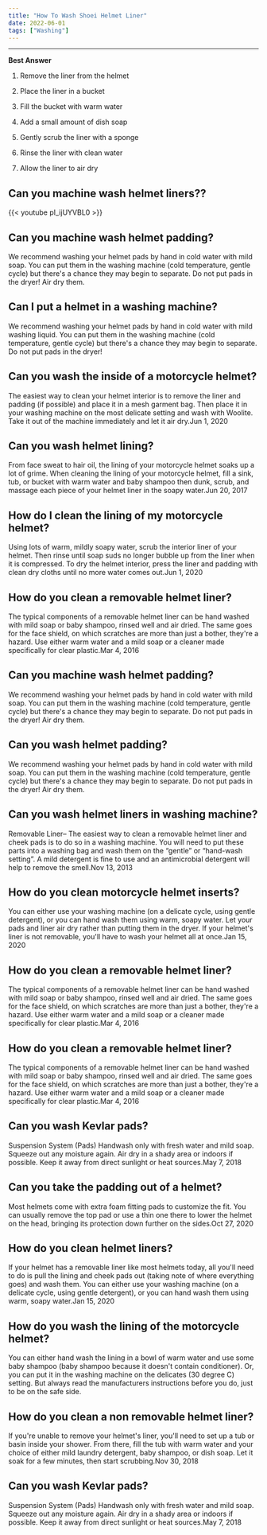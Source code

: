 ```yaml
---
title: "How To Wash Shoei Helmet Liner"
date: 2022-06-01
tags: ["Washing"]
---
```


---
**Best Answer**


1. Remove the liner from the helmet

2. Place the liner in a bucket

3. Fill the bucket with warm water

4. Add a small amount of dish soap

5. Gently scrub the liner with a sponge

6. Rinse the liner with clean water

7. Allow the liner to air dry

## Can you machine wash helmet liners??

{{< youtube pI_ijUYVBL0 >}}

## Can you machine wash helmet padding?
We recommend washing your helmet pads by hand in cold water with mild soap. You can put them in the washing machine (cold temperature, gentle cycle) but there's a chance they may begin to separate. Do not put pads in the dryer! Air dry them.

## Can I put a helmet in a washing machine?
We recommend washing your helmet pads by hand in cold water with mild washing liquid. You can put them in the washing machine (cold temperature, gentle cycle) but there's a chance they may begin to separate. Do not put pads in the dryer!

## Can you wash the inside of a motorcycle helmet?
The easiest way to clean your helmet interior is to remove the liner and padding (if possible) and place it in a mesh garment bag. Then place it in your washing machine on the most delicate setting and wash with Woolite. Take it out of the machine immediately and let it air dry.Jun 1, 2020

## Can you wash helmet lining?
From face sweat to hair oil, the lining of your motorcycle helmet soaks up a lot of grime. When cleaning the lining of your motorcycle helmet, fill a sink, tub, or bucket with warm water and baby shampoo then dunk, scrub, and massage each piece of your helmet liner in the soapy water.Jun 20, 2017

## How do I clean the lining of my motorcycle helmet?
Using lots of warm, mildly soapy water, scrub the interior liner of your helmet. Then rinse until soap suds no longer bubble up from the liner when it is compressed. To dry the helmet interior, press the liner and padding with clean dry cloths until no more water comes out.Jun 1, 2020

## How do you clean a removable helmet liner?
The typical components of a removable helmet liner can be hand washed with mild soap or baby shampoo, rinsed well and air dried. The same goes for the face shield, on which scratches are more than just a bother, they're a hazard. Use either warm water and a mild soap or a cleaner made specifically for clear plastic.Mar 4, 2016

## Can you machine wash helmet padding?
We recommend washing your helmet pads by hand in cold water with mild soap. You can put them in the washing machine (cold temperature, gentle cycle) but there's a chance they may begin to separate. Do not put pads in the dryer! Air dry them.

## Can you wash helmet padding?
We recommend washing your helmet pads by hand in cold water with mild soap. You can put them in the washing machine (cold temperature, gentle cycle) but there's a chance they may begin to separate. Do not put pads in the dryer! Air dry them.

## Can you wash helmet liners in washing machine?
Removable Liner– The easiest way to clean a removable helmet liner and cheek pads is to do so in a washing machine. You will need to put these parts into a washing bag and wash them on the “gentle” or “hand-wash setting”. A mild detergent is fine to use and an antimicrobial detergent will help to remove the smell.Nov 13, 2013

## How do you clean motorcycle helmet inserts?
You can either use your washing machine (on a delicate cycle, using gentle detergent), or you can hand wash them using warm, soapy water. Let your pads and liner air dry rather than putting them in the dryer. If your helmet's liner is not removable, you'll have to wash your helmet all at once.Jan 15, 2020

## How do you clean a removable helmet liner?
The typical components of a removable helmet liner can be hand washed with mild soap or baby shampoo, rinsed well and air dried. The same goes for the face shield, on which scratches are more than just a bother, they're a hazard. Use either warm water and a mild soap or a cleaner made specifically for clear plastic.Mar 4, 2016

## How do you clean a removable helmet liner?
The typical components of a removable helmet liner can be hand washed with mild soap or baby shampoo, rinsed well and air dried. The same goes for the face shield, on which scratches are more than just a bother, they're a hazard. Use either warm water and a mild soap or a cleaner made specifically for clear plastic.Mar 4, 2016

## Can you wash Kevlar pads?
Suspension System (Pads) Handwash only with fresh water and mild soap. Squeeze out any moisture again. Air dry in a shady area or indoors if possible. Keep it away from direct sunlight or heat sources.May 7, 2018

## Can you take the padding out of a helmet?
Most helmets come with extra foam fitting pads to customize the fit. You can usually remove the top pad or use a thin one there to lower the helmet on the head, bringing its protection down further on the sides.Oct 27, 2020

## How do you clean helmet liners?
If your helmet has a removable liner like most helmets today, all you'll need to do is pull the lining and cheek pads out (taking note of where everything goes) and wash them. You can either use your washing machine (on a delicate cycle, using gentle detergent), or you can hand wash them using warm, soapy water.Jan 15, 2020

## How do you wash the lining of the motorcycle helmet?
You can either hand wash the lining in a bowl of warm water and use some baby shampoo (baby shampoo because it doesn't contain conditioner). Or, you can put it in the washing machine on the delicates (30 degree C) setting. But always read the manufacturers instructions before you do, just to be on the safe side.

## How do you clean a non removable helmet liner?
If you're unable to remove your helmet's liner, you'll need to set up a tub or basin inside your shower. From there, fill the tub with warm water and your choice of either mild laundry detergent, baby shampoo, or dish soap. Let it soak for a few minutes, then start scrubbing.Nov 30, 2018

## Can you wash Kevlar pads?
Suspension System (Pads) Handwash only with fresh water and mild soap. Squeeze out any moisture again. Air dry in a shady area or indoors if possible. Keep it away from direct sunlight or heat sources.May 7, 2018

